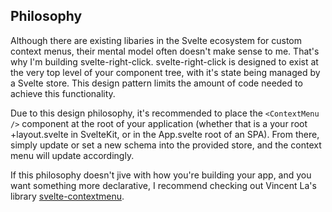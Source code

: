 <script>
  import { lang } from "../lang";
</script>

<section>

## Philosophy

Although there are existing libaries in the Svelte ecosystem for custom context menus, their mental model often doesn't make sense to me. That's why I'm building svelte-right-click. svelte-right-click is designed to exist at the very top level of your component tree, with it's state being managed by a Svelte store. This design pattern limits the amount of code needed to achieve this functionality.

Due to this design philosophy, it's recommended to place the `<ContextMenu />` component at the root of your application (whether that is a your root +layout.svelte in SvelteKit, or in the App.svelte root of an SPA). From there, simply update or set a new schema into the provided store, and the context menu will update accordingly.

If this philosophy doesn't jive with how you're building your app, and you want something more declarative, I recommend checking out Vincent La's library [svelte-contextmenu](https://github.com/vincentlaucsb/svelte-contextmenu).

</section>
